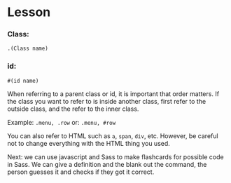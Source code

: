 # Lesson

### Class:
`.(Class name)`

### id:
`#(id name)`

When referring to a parent class or id, it is important that order matters. If the class you want to refer to is inside another class, first refer to the outside class, and the refer to the inner class.

Example:
`.menu, .row`
or: `.menu, #row`

You can also refer to HTML such as `a`, `span`, `div`, etc. However, be careful not to change everything with the HTML thing you used.

Next: we can use javascript and Sass to make flashcards for possible code in Sass. We can give a definition and the blank out the command, the person guesses it and checks if they got it correct.